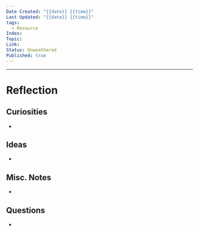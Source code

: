 ```yaml
---
Date Created: "{{date}} {{time}}"
Last Updated: "{{date}} {{time}}"
tags:
  - Resource
Index: 
Topic: 
Link: 
Status: Unweathered
Published: true
---
```

---



# Reflection
## Curiosities
- 

## Ideas
- 

## Misc. Notes
- 

## Questions
- 